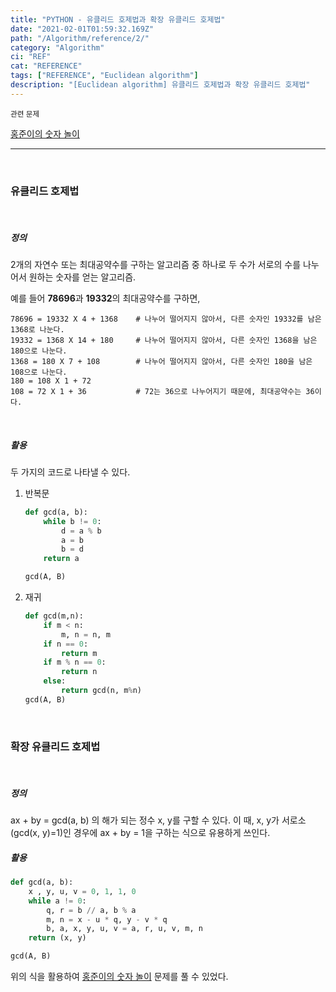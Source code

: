 ```yaml
---
title: "PYTHON - 유클리드 호제법과 확장 유클리드 호제법"
date: "2021-02-01T01:59:32.169Z"
path: "/Algorithm/reference/2/"
category: "Algorithm"
ci: "REF"
cat: "REFERENCE"
tags: ["REFERENCE", "Euclidean algorithm"]
description: "[Euclidean algorithm] 유클리드 호제법과 확장 유클리드 호제법"
---
```


<small>관련 문제</small>

<a href="https://tinnia.github.io/Algorithm/swea/3032/">홍준이의 숫자 놀이</a>

<hr />

<br />

### 유클리드 호제법

<br />

##### 정의

2개의 자연수 또는 최대공약수를 구하는 알고리즘 중 하나로 두 수가 서로의 수를 나누어서 원하는 숫자를 얻는 알고리즘.

예를 들어 **78696**과 **19332**의 최대공약수를 구하면,

```shell
78696 = 19332 X 4 + 1368 	# 나누어 떨어지지 않아서, 다른 숫자인 19332를 남은 1368로 나눈다.
19332 = 1368 X 14 + 180 	# 나누어 떨어지지 않아서, 다른 숫자인 1368을 남은 180으로 나눈다.
1368 = 180 X 7 + 108	    # 나누어 떨어지지 않아서, 다른 숫자인 180을 남은 108으로 나눈다.
180 = 108 X 1 + 72
108 = 72 X 1 + 36		    # 72는 36으로 나누어지기 때문에, 최대공약수는 36이다.
```



<br />

##### 활용

두 가지의 코드로 나타낼 수 있다.

1. 반복문

   ```python
   def gcd(a, b):
       while b != 0:
           d = a % b
           a = b
           b = d
       return a
   
   gcd(A, B)
   ```

2. 재귀

   ```python
   def gcd(m,n):
       if m < n:
           m, n = n, m
       if n == 0:
           return m
       if m % n == 0:
           return n
       else:
           return gcd(n, m%n)
   gcd(A, B)
   ```

<br />

### 확장 유클리드 호제법

<br />

##### 정의

ax + by = gcd(a, b) 의 해가 되는 정수 x, y를 구할 수 있다. 이 때, x, y가 서로소(gcd(x, y)=1)인 경우에 ax + by = 1을 구하는 식으로 유용하게 쓰인다. 



##### 활용

```python
def gcd(a, b):
	x , y, u, v = 0, 1, 1, 0
    while a != 0:
        q, r = b // a, b % a
        m, n = x - u * q, y - v * q
        b, a, x, y, u, v = a, r, u, v, m, n
    return (x, y)

gcd(A, B)
```



위의 식을 활용하여 <a href="https://tinnia.github.io/Algorithm/swea/3032/">홍준이의 숫자 놀이</a> 문제를 풀 수 있었다.

<br />